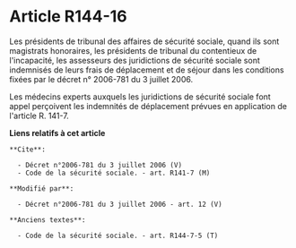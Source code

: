 # Article R144-16

Les présidents de tribunal des affaires de sécurité sociale, quand ils sont magistrats honoraires, les présidents de tribunal
du contentieux de l'incapacité, les assesseurs des juridictions de sécurité sociale sont indemnisés de leurs frais de
déplacement et de séjour dans les conditions fixées par le décret n° 2006-781 du 3 juillet 2006. 

Les médecins experts auxquels les juridictions de sécurité sociale font appel perçoivent les indemnités de déplacement
prévues en application de l'article R. 141-7.

**Liens relatifs à cet article**

	**Cite**:

	  - Décret n°2006-781 du 3 juillet 2006 (V)
	  - Code de la sécurité sociale. - art. R141-7 (M)

	**Modifié par**:

	  - Décret n°2006-781 du 3 juillet 2006 - art. 12 (V)

	**Anciens textes**:

	  - Code de la sécurité sociale. - art. R144-7-5 (T)
